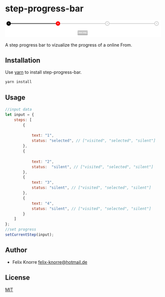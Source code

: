 # step-progress-bar

![step progress bar demo](demo/demopic.png)

A step progress bar to vizualize the progress of a  online From.



## Installation

Use [yarn](https://yarnpkg.com) to install step-progress-bar.

```bash
yarn install
```

## Usage

```js
//input data
let input = {
    steps: [
        {

            text: "1",
            status: "selected", // ["visited", "selected", "silent"]
        },
        {

            text: "2",
            status:  "silent", // ["visited", "selected", "silent"]
        },
        {
            text: "3",
            status: "silent", // ["visited", "selected", "silent"]
        },
        {
            text: "4",
            status: "silent", // ["visited", "selected", "silent"]
        }
    ]
};
//set progress
setCurrentStep(input);
```

## Author
* Felix Knorre <felix-knorre@hotmail.de>

## License
[MIT](https://choosealicense.com/licenses/mit/)
